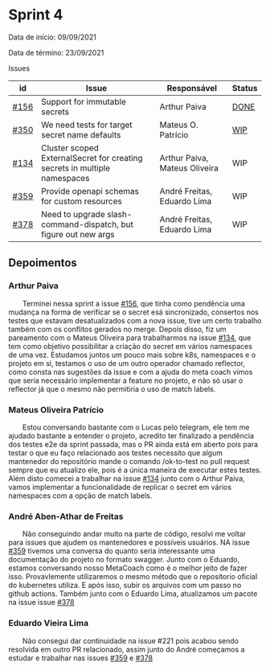 # Sprint 4

Data de início: 09/09/2021

Data de término: 23/09/2021

Issues

| id                                                                      | Issue                                                                     | Responsável                   | Status                                                                |
| ----------------------------------------------------------------------- | ------------------------------------------------------------------------- | ----------------------------- | --------------------------------------------------------------------- |
| [#156](https://github.com/external-secrets/external-secrets/issues/156) | Support for immutable secrets                                             | Arthur Paiva                  | [DONE](https://github.com/external-secrets/external-secrets/pull/329) |
| [#350](https://github.com/external-secrets/external-secrets/issues/350) | We need tests for target secret name defaults | Mateus O. Patrício | [WIP](https://github.com/external-secrets/external-secrets/pull/369) |
| [#134](https://github.com/external-secrets/external-secrets/issues/134) | Cluster scoped ExternalSecret for creating secrets in multiple namespaces | Arthur Paiva, Mateus Oliveira | WIP                                                                   |
| [#359](https://github.com/external-secrets/external-secrets/issues/359) | Provide openapi schemas for custom resources | André Freitas, Eduardo Lima | WIP                                                                   |
| [#378](https://github.com/external-secrets/external-secrets/issues/378) | Need to upgrade slash-command-dispatch, but figure out new args | André Freitas, Eduardo Lima | WIP                                                                   |

## Depoimentos

### Arthur Paiva

&emsp;&emsp;Terminei nessa sprint a issue [#156](https://github.com/external-secrets/external-secrets/issues/156), que tinha como pendência uma mudança na forma de verificar se o secret esá sincronizado, consertos nos testes que estavam desatualizados com a nova issue, tive um certo trabalho também com os conflitos gerados no merge. Depois disso, fiz um pareamento com o Mateus Oliveira para trabalharmos na issue [#134](https://github.com/external-secrets/external-secrets/issues/134), que tem como objetivo possibilitar a criação do secret em vários namespaces de uma vez. Estudamos juntos um pouco mais sobre k8s, namespaces e o projeto em si, testamos o uso de um outro operador chamado reflector, como consta nas sugestões da issue e com a ajuda do meta coach vimos que seria necessário implementar a feature no projeto, e não só usar o reflector já que o mesmo não permitiria o uso de match labels.

### Mateus Oliveira Patrício

&emsp;&emsp;Estou conversando bastante com o Lucas pelo telegram, ele tem me ajudado bastante a entender o projeto, acredito ter finalizado a pendência dos testes e2e da sprint passada, mas o PR ainda está em aberto pois para testar o que eu faço relacionado aos testes necessito que algum mantenedor do repositório mande o comando /ok-to-test no pull request sempre que eu atualizo ele, pois é a única maneira de executar estes testes. Além disto comecei a trabalhar na issue [#134](https://github.com/external-secrets/external-secrets/issues/134) junto com o Arthur Paiva, vamos implementar a funcionalidade de replicar o secret em vários namespaces com a opção de match labels.

### André Aben-Athar de Freitas

&emsp;&emsp;Não conseguindo andar muito na parte de código, resolvi me voltar para issues que ajudem os mantenedores e possíveis usuários. NA issue [#359](https://github.com/external-secrets/external-secrets/issues/359) tivemos uma conversa do quanto seria interessante uma documentação do projeto no formato swagger. Junto com o Eduardo, estamos conversando nosso MetaCoach como é o melhor jeito de fazer isso. Provavlemente utilizaremos o mesmo método que o reposítorio oficial do kubernetes utiliza. E após isso, subir os arquivos com um passo no github actions.
Também junto com o Eduardo Lima, atualizamos um pacote na issue issue [#378](https://github.com/external-secrets/external-secrets/issues/378)

### Eduardo Vieira Lima

&emsp;&emsp;Não consegui dar continuidade na issue #221 pois acabou sendo resolvida em outro PR relacionado, assim junto do André começamos a estudar e trabalhar nas issues [#359](https://github.com/external-secrets/external-secrets/issues/359) e [#378](https://github.com/external-secrets/external-secrets/issues/378)